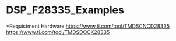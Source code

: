 # DSP_F28335_Examples

*Requistment Hardware
  https://www.ti.com/tool/TMDSCNCD28335<br>
  https://www.ti.com/tool/TMDSDOCK28335
